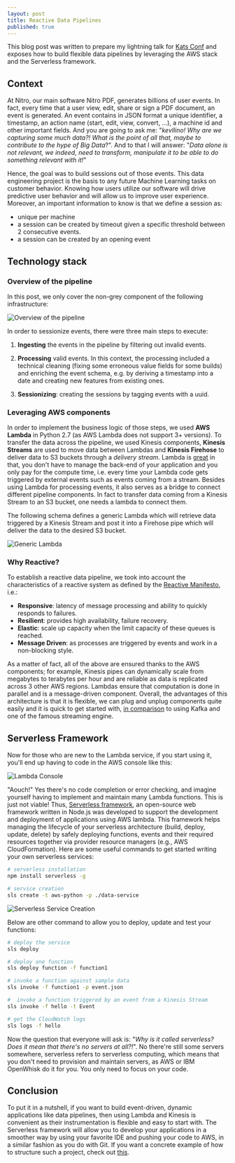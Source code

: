 ```yaml
---
layout: post
title: Reactive Data Pipelines
published: true
---
```


This blog post was written to prepare my lightning talk for [Kats Conf](http://www.katsconf.com/) and exposes how to build flexible data pipelines by leveraging the AWS stack and the Serverless framework.

## Context 

At Nitro, our main software Nitro PDF, generates billions of user events. In fact, every time that a user view, edit, share or sign a PDF document, an event is generated. An event contains in JSON format a unique identifier, a timestamp, an action name (start, edit, view, convert, ...), a machine id and other important fields. And you are going to ask me: "_kevllino! Why are we capturing some much data?! What is the point of all that, maybe to contribute to the hype of Big Data_?". And to that I will answer: "_Data alone is not relevant, we indeed, need to transform, manipulate it to be able to do something relevant with it!_"

Hence, the goal was to build sessions out of those events. This data engineering project is the basis to any future Machine Learning tasks on customer behavior. Knowing how users utilize our software will drive predictive user behavior and will allow us to improve user experience. Moreover, an important information to know is that we define a session as: 

- unique per machine 
- a session can be created by timeout given a specific threshold between 2 consecutive events. 
- a session can be created by an opening event

## Technology stack 

### Overview of the pipeline 

In this post, we only cover the non-grey component of the following infrastructure: 

![Overview of the pipeline]({{site.baseurl}}https://github.com/kevllino/kevllino.github.io/blob/master/images/Screen%20Shot%202017-02-05%20at%2012.24.38.png?raw=true)

In order to sessionize events, there were three main steps to execute:

1. **Ingesting** the events in the pipeline by filtering out invalid events.

2. **Processing** valid events. In this context, the processing included a technical cleaning (fixing some erroneous value fields for some builds) and enriching the event schema, e.g. by deriving a timestamp into a date and creating new features from existing ones. 

3. **Sessionizing**: creating the sessions by tagging events with a uuid.

### Leveraging AWS components 

In order to implement the business logic of those steps, we used **AWS Lambda** in Python 2.7 (as AWS Lambda does not support 3+ versions). To transfer the data across the pipeline, we used Kinesis components, **Kinesis Streams** are used to move data between Lambdas and **Kinesis Firehose** to deliver data to S3 buckets through a _delivery stream_. Lambda is [great](https://aws.amazon.com/lambda/faqs/) in that, you don't have to manage the back-end of your application and you only pay for the compute time, i.e. every time your Lambda code gets triggered by external events such as events coming from a stream. Besides using Lambda for processing events, it also serves as a bridge to connect different pipeline components. In fact to transfer data coming from a Kinesis Stream to an S3 bucket, one needs a lambda to connect them. 

The following schema defines a generic Lambda which will retrieve data triggered by a Kinesis Stream and post it into a Firehose pipe which will deliver the data to the desired S3 bucket.

![Generic Lambda]({{site.baseurl}}https://github.com/kevllino/kevllino.github.io/blob/master/images/Screen%20Shot%202017-02-05%20at%2013.01.53.png?raw=true)


### Why Reactive?

To establish a reactive data pipeline, we took into account the  characteristics of a reactive system as defined by the [Reactive Manifesto](http://www.reactivemanifesto.org/), i.e.:

- **Responsive**: latency of message processing and ability to quickly responds to failures. 
- **Resilient**: provides high availability, failure recovery. 
- **Elastic**: scale up capacity when the limit capacity of these queues is reached. 
- **Message Driven**: as processes are triggered by events and work in a non-blocking style. 

As a matter of fact, all of the above are ensured thanks to the AWS components; for example, Kinesis pipes can dynamically scale from megabytes to terabytes per hour and are reliable as data is replicated across 3 other AWS regions. Lambdas ensure that computation is done in parallel and is a message-driven component. Overall, the advantages of this architecture is that it is flexible, we can plug and unplug components quite easily and it is quick to get started with, [in comparison](https://blog.insightdatascience.com/ingestion-comparison-kafka-vs-kinesis-4c7f5193a7cd#.kq2nef9la) to using Kafka and one of the famous streaming engine. 

## Serverless Framework 

Now for those who are new to the Lambda service, if you start using it, you'll end up having to code in the AWS console like this: 

![Lambda Console]({{site.baseurl}}https://github.com/kevllino/kevllino.github.io/blob/master/images/Screen%20Shot%202017-02-06%20at%2021.24.34.png?raw=true)

"Aouch!" Yes there's no code completion or error checking, and imagine yourself having to implement and maintain many Lambda functions. This is just not viable! Thus, [Serverless framework](https://serverless.com/), an open-source web framework written in Node.js was developed to support the development and deployment of applications using AWS lambda. This framework helps managing the lifecycle of your serverless architecture (build, deploy, update, delete) by safely deploying functions, events and their required resources together via provider resource managers (e.g., AWS CloudFormation). 
Here are some useful commands to get started writing your own serverless services: 

```bash
# serverless installation 
npm install serverless -g

# service creation 
sls create -t aws-python -p ./data-service
```
![Serverless Service Creation]({{site.baseurl}}https://github.com/kevllino/kevllino.github.io/blob/master/images/Screen%20Shot%202017-02-11%20at%2014.49.04.png?raw=true)

Below are other command to allow you to deploy, update and test your functions:

```bash
# deploy the service 
sls deploy

# deploy one function 
sls deploy function -f function1 

# invoke a function against sample data 
sls invoke -f function1 -p event.json

#  invoke a function triggered by an event from a Kinesis Stream 
sls invoke -f hello -t Event

# get the CloudWatch logs 
sls logs -f hello
```

Now the question that everyone will ask is: "_Why is it called serverless? Does it mean that there's no servers at all?!_". No there're still some servers somewhere, serverless refers to serverless computing, which means that you don't need to provision and maintain servers, as AWS or IBM OpenWhisk do it for you. You only need to focus on your code.


## Conclusion

To put it in a nutshell, if you want to build event-driven, dynamic applications like data pipelines, then using Lambda and Kinesis is convenient as their instrumentation is flexible and easy to start with. The Serverless framework will allow you to develop your applications in a smoother way by using your favorite IDE and pushing your code to AWS, in a similar fashion as you do with Git. If you want a concrete example of how to structure such a project, check out [this](https://github.com/kevllino/reactive-data-pipeline).
